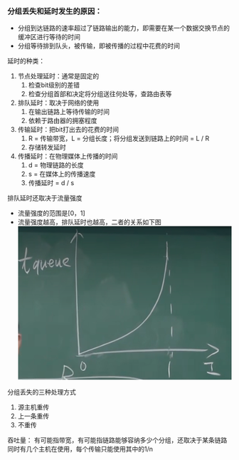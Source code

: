 ### 分组丢失和延时发生的原因：

* 分组到达链路的速率超过了链路输出的能力，即需要在某一个数据交换节点的缓冲区进行等待的时间
* 分组等待排到队头，被传输，即被传播的过程中花费的时间

延时的种类：

1. 节点处理延时：通常是固定的
   1. 检查bit级别的差错
   2. 检查分组首部和决定将分组送往何处等，查路由表等
2. 排队延时：取决于网络的使用
   1. 在输出链路上等待传输的时间
   2. 依赖于路由器的拥塞程度
3. 传输延时：把bit打出去的花费的时间
   1. R = 传输带宽，L = 分组长度；将分组发送到链路上的时间 = L / R
   2. 存储转发延时
4. 传播延时：在物理媒体上传播的时间
   1. d = 物理链路的长度
   2. s = 在媒体上的传播速度
   3. 传播延时 = d / s

排队延时还取决于流量强度

* 流量强度的范围是[0，1]
* 流量强度越高，排队延时也越高，二者的关系如下图![1674797142209](image/分组延时、丢失和吞吐量/1674797142209.png)

分组丢失的三种处理方式

1. 源主机重传
2. 上一条重传
3. 不重传

吞吐量：
有可能指带宽，有可能指链路能够容纳多少个分组，还取决于某条链路同时有几个主机在使用，每个传输只能使用其中的1/n
